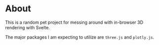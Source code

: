 # About

This is a random pet project for messing around with in-browser 3D rendering with Svelte.

The major packages I am expecting to utilize are `three.js` and `plotly.js`.